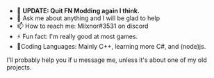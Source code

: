- 🔭 <b>UPDATE: Quit FN Modding again I think.</b>
- 💬 Ask me about anything and I will be glad to help
- 📫 How to reach me: Milxnor#3531 on discord
- ⚡ Fun fact: I'm really good at most games.
- 🎉Coding Languages: Mainly C++, learning more C#, and (node)js.

I'll probably help you if u message me, unless it's about one of my old projects.
<br><br>
